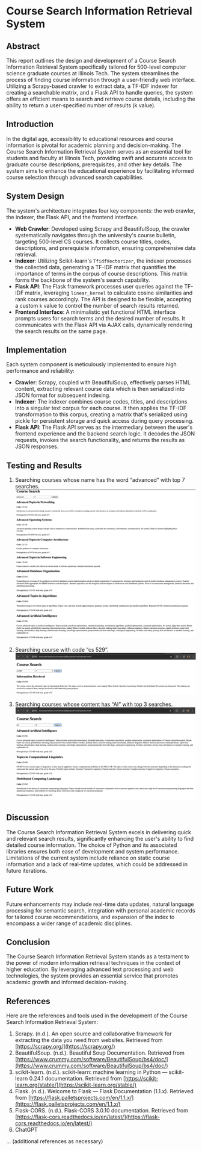 # Course Search Information Retrieval System

## Abstract

This report outlines the design and development of a Course Search Information Retrieval System specifically tailored for 500-level computer science graduate courses at Illinois Tech. The system streamlines the process of finding course information through a user-friendly web interface. Utilizing a Scrapy-based crawler to extract data, a TF-IDF indexer for creating a searchable matrix, and a Flask API to handle queries, the system offers an efficient means to search and retrieve course details, including the ability to return a user-specified number of results (k value).

## Introduction

In the digital age, accessibility to educational resources and course information is pivotal for academic planning and decision-making. The Course Search Information Retrieval System serves as an essential tool for students and faculty at Illinois Tech, providing swift and accurate access to graduate course descriptions, prerequisites, and other key details. The system aims to enhance the educational experience by facilitating informed course selection through advanced search capabilities.

## System Design

The system's architecture integrates four key components: the web crawler, the indexer, the Flask API, and the frontend interface.

- **Web Crawler**: Developed using Scrapy and BeautifulSoup, the crawler systematically navigates through the university's course bulletin, targeting 500-level CS courses. It collects course titles, codes, descriptions, and prerequisite information, ensuring comprehensive data retrieval.
- **Indexer**: Utilizing Scikit-learn's `TfidfVectorizer`, the indexer processes the collected data, generating a TF-IDF matrix that quantifies the importance of terms in the corpus of course descriptions. This matrix forms the backbone of the system's search capability.
- **Flask API**: The Flask framework processes user queries against the TF-IDF matrix, leveraging `linear_kernel` to calculate cosine similarities and rank courses accordingly. The API is designed to be flexible, accepting a custom `k` value to control the number of search results returned.
- **Frontend Interface**: A minimalistic yet functional HTML interface prompts users for search terms and the desired number of results. It communicates with the Flask API via AJAX calls, dynamically rendering the search results on the same page.

## Implementation

Each system component is meticulously implemented to ensure high performance and reliability:

- **Crawler**: Scrapy, coupled with BeautifulSoup, effectively parses HTML content, extracting relevant course data which is then serialized into JSON format for subsequent indexing.
- **Indexer**: The indexer combines course codes, titles, and descriptions into a singular text corpus for each course. It then applies the TF-IDF transformation to this corpus, creating a matrix that's serialized using pickle for persistent storage and quick access during query processing.
- **Flask API**: The Flask API serves as the intermediary between the user's frontend experience and the backend search logic. It decodes the JSON requests, invokes the search functionality, and returns the results as JSON responses.

## Testing and Results

1. Searching courses whose name has the word “advanced” with top 7 searches.
   ![Result 1](./FrontEnd/result_img1.png "Result 1")

2. Searching course with code “cs 529”.
   ![Result 2](./FrontEnd/result_img2.png "Result 2")
3. Searching courses whose content has “AI” with top 3 searches.
   ![Result 1](./FrontEnd/result_img3.png "Result 3")

## Discussion

The Course Search Information Retrieval System excels in delivering quick and relevant search results, significantly enhancing the user's ability to find detailed course information. The choice of Python and its associated libraries ensures both ease of development and system performance. Limitations of the current system include reliance on static course information and a lack of real-time updates, which could be addressed in future iterations.

## Future Work

Future enhancements may include real-time data updates, natural language processing for semantic search, integration with personal academic records for tailored course recommendations, and expansion of the index to encompass a wider range of academic disciplines.

## Conclusion

The Course Search Information Retrieval System stands as a testament to the power of modern information retrieval techniques in the context of higher education. By leveraging advanced text processing and web technologies, the system provides an essential service that promotes academic growth and informed decision-making.

## References

Here are the references and tools used in the development of the Course Search Information Retrieval System:

1. Scrapy. (n.d.). An open source and collaborative framework for extracting the data you need from websites. Retrieved from [https://scrapy.org/](https://scrapy.org/)
2. BeautifulSoup. (n.d.). Beautiful Soup Documentation. Retrieved from [https://www.crummy.com/software/BeautifulSoup/bs4/doc/](https://www.crummy.com/software/BeautifulSoup/bs4/doc/)
3. scikit-learn. (n.d.). scikit-learn: machine learning in Python — scikit-learn 0.24.1 documentation. Retrieved from [https://scikit-learn.org/stable/](https://scikit-learn.org/stable/)
4. Flask. (n.d.). Welcome to Flask — Flask Documentation (1.1.x). Retrieved from [https://flask.palletsprojects.com/en/1.1.x/](https://flask.palletsprojects.com/en/1.1.x/)
5. Flask-CORS. (n.d.). Flask-CORS 3.0.10 documentation. Retrieved from [https://flask-cors.readthedocs.io/en/latest/](https://flask-cors.readthedocs.io/en/latest/)
6. ChatGPT

... (additional references as necessary)
